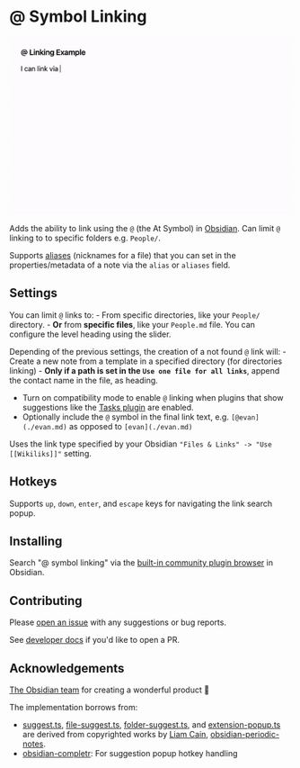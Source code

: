 # @ Symbol Linking

![Gif demo of using the @ symbol to link to a name in Persons/](./docs/at-linking-example-1.4.4.gif)

Adds the ability to link using the `@` (the At Symbol) in [Obsidian](https://obsidian.md/). Can limit `@` linking to to specific folders e.g. `People/`.

Supports [aliases](https://help.obsidian.md/Linking+notes+and+files/Aliases) (nicknames for a file) that you can set in the properties/metadata of a note via the `alias` or `aliases` field.

## Settings
You can limit `@` links to:
	- From specific directories, like your `People/` directory.
	- **Or** from **specific files**, like your `People.md` file. You can configure the level heading using the slider. 

Depending of the previous settings, the creation of a not found `@` link will:
	- Create a new note from a template in a specified directory (for directories linking)
	- **Only if a path is set in the `Use one file for all links`**, append the contact name in the file, as heading.

- Turn on compatibility mode to enable `@` linking when plugins that show suggestions like the [Tasks plugin](https://github.com/obsidian-tasks-group/obsidian-tasks) are enabled.
- Optionally include the `@` symbol in the final link text, e.g. `[@evan](./evan.md)` as opposed to `[evan](./evan.md)`

Uses the link type specified by your Obsidian `"Files & Links" -> "Use [[Wikiliks]]"` setting.

## Hotkeys

Supports `up`, `down`, `enter`, and `escape` keys for navigating the link search popup.

## Installing

Search "@ symbol linking" via the [built-in community plugin browser](https://help.obsidian.md/Extending+Obsidian/Community+plugins) in Obsidian.

## Contributing 

Please [open an issue](https://github.com/Ebonsignori/obsidian-at-symbol-linking/issues/new) with any suggestions or bug reports.

See [developer docs](docs/development.md) if you'd like to open a PR. 

## Acknowledgements

[The Obsidian team](https://obsidian.md/about) for creating a wonderful product :purple_heart:

The implementation borrows from:

- [suggest.ts](./src/utils/suggest.ts), [file-suggest.ts](./src/settings/file-suggest.ts), [folder-suggest.ts](./src/settings/folder-suggest.ts), and [extension-popup.ts](./src/extension-version/extension-popup.ts) are derived from copyrighted works by [Liam Cain](https://github.com/liamcain), [obsidian-periodic-notes](https://github.com/liamcain/obsidian-periodic-notes).
- [obsidian-completr](https://github.com/tth05/obsidian-completr): For suggestion popup hotkey handling
